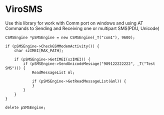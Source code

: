 # ViroSMS
Use this library for work with Comm port on windows and using AT Commands to Sending and Receiving one or multipart SMS(PDU, Unicode)

	CSMSEngine *pSMSEngine = new CSMSEngine(_T("com1"), 9600);

	if (pSMSEngine->CheckGSMModemActivity()) {
		char szIMEI[MAX_PATH];

		if (pSMSEngine->GetIMEI(szIMEI)) {
			if (pSMSEngine->SendUnicodeMessage("989122222222", _T("Test SMS"))) {
				ReadMessageList ml;

				if (pSMSEngine->GetReadMessageList(&ml)) {
				}
			}
		}
	}

	delete pSMSEngine;	

